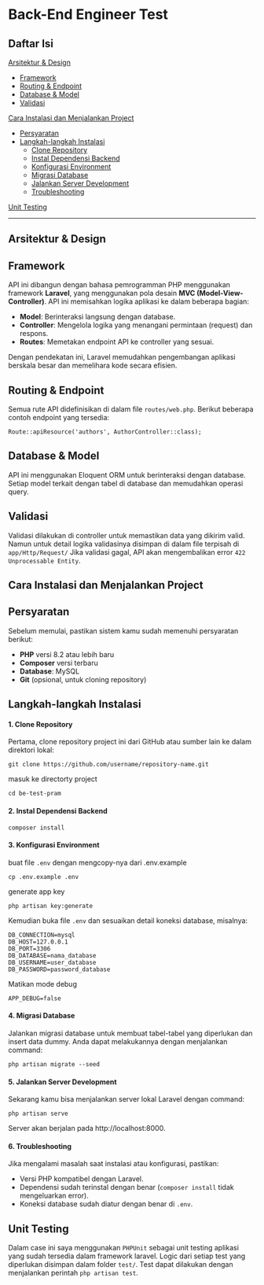 # Back-End Engineer Test

## Daftar Isi
[Arsitektur & Design](#arsitektur--design)
- [Framework](#framework)
- [Routing & Endpoint](#routing--endpoint)
- [Database & Model](#database--model)
- [Validasi](#validasi)

[Cara Instalasi dan Menjalankan Project](#cara-instalasi-dan-menjalankan-project)
- [Persyaratan](#persyaratan)
- [Langkah-langkah Instalasi](#langkah-langkah-instalasi)
    - [Clone Repository](#1-clone-repository)
    - [Instal Dependensi Backend](#2-instal-dependensi-backend)
    - [Konfigurasi Environment](#3-konfigurasi-environment)
    - [Migrasi Database](#4-migrasi-database)
    - [Jalankan Server Development](#5-jalankan-server-development)
    - [Troubleshooting](#6-troubleshooting)

[Unit Testing](#unit-testing)

---

## Arsitektur & Design
## Framework
API ini dibangun dengan bahasa pemrogramman PHP menggunakan framework **Laravel**, yang menggunakan pola desain **MVC (Model-View-Controller)**. API ini memisahkan logika aplikasi ke dalam beberapa bagian:
- **Model**: Berinteraksi langsung dengan database.
- **Controller**: Mengelola logika yang menangani permintaan (request) dan respons.
- **Routes**: Memetakan endpoint API ke controller yang sesuai.

Dengan pendekatan ini, Laravel memudahkan pengembangan aplikasi berskala besar dan memelihara kode secara efisien.

## Routing & Endpoint
Semua rute API didefinisikan di dalam file `routes/web.php`. Berikut beberapa contoh endpoint yang tersedia:
```
Route::apiResource('authors', AuthorController::class);
```

## Database & Model
API ini menggunakan Eloquent ORM untuk berinteraksi dengan database. Setiap model terkait dengan tabel di database dan memudahkan operasi query.

## Validasi
Validasi dilakukan di controller untuk memastikan data yang dikirim valid. Namun untuk detail logika validasinya disimpan di dalam file terpisah di `app/Http/Request/` Jika validasi gagal, API akan mengembalikan error `422 Unprocessable Entity`.

## Cara Instalasi dan Menjalankan Project
## Persyaratan
Sebelum memulai, pastikan sistem kamu sudah memenuhi persyaratan berikut:
- **PHP** versi 8.2 atau lebih baru
- **Composer** versi terbaru
- **Database**: MySQL
- **Git** (opsional, untuk cloning repository)

## Langkah-langkah Instalasi

#### 1. Clone Repository
Pertama, clone repository project ini dari GitHub atau sumber lain ke dalam direktori lokal:
```
git clone https://github.com/username/repository-name.git
```
masuk ke directorty project
```
cd be-test-pram
```

#### 2. Instal Dependensi Backend
```
composer install
```

#### 3. Konfigurasi Environment
buat file `.env` dengan mengcopy-nya dari .env.example
```
cp .env.example .env
```
generate app key
```
php artisan key:generate
```
Kemudian buka file `.env` dan sesuaikan detail koneksi database, misalnya:
```
DB_CONNECTION=mysql
DB_HOST=127.0.0.1
DB_PORT=3306
DB_DATABASE=nama_database
DB_USERNAME=user_database
DB_PASSWORD=password_database
```
Matikan mode debug 
```
APP_DEBUG=false
```

#### 4. Migrasi Database
Jalankan migrasi database untuk membuat tabel-tabel yang diperlukan dan insert data dummy. Anda dapat melakukannya dengan menjalankan command:
```
php artisan migrate --seed
```

#### 5. Jalankan Server Development
Sekarang kamu bisa menjalankan server lokal Laravel dengan command:
```
php artisan serve
```
Server akan berjalan pada http://localhost:8000.

#### 6. Troubleshooting
Jika mengalami masalah saat instalasi atau konfigurasi, pastikan:
- Versi PHP kompatibel dengan Laravel.
- Dependensi sudah terinstal dengan benar (`composer install` tidak mengeluarkan error).
- Koneksi database sudah diatur dengan benar di `.env`.

## Unit Testing
Dalam case ini saya menggunakan `PHPUnit` sebagai unit testing aplikasi yang sudah tersedia dalam framework laravel. Logic dari setiap test yang diperlukan disimpan dalam folder `test/`. Test dapat dilakukan dengan menjalankan perintah `php artisan test`. 